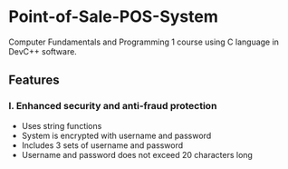 # Point-of-Sale-POS-System
Computer Fundamentals and Programming 1 course using C language in DevC++ software.

## Features

### I.	Enhanced security and anti-fraud protection 
<ul>
  <li>Uses string functions</li>
  <li>System is encrypted with username and password</li>
  <li>Includes 3 sets of username and password</li>
  <li>Username and password does not exceed 20 characters long</li>
</ul>
